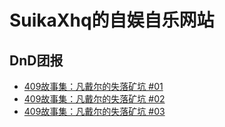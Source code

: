 # SuikaXhq的自娱自乐网站

## DnD团报
- [409故事集：凡戴尔的失落矿坑 #01](https://suikaxhq.github.io/DnD_log/20220508.html)
- [409故事集：凡戴尔的失落矿坑 #02](https://suikaxhq.github.io/DnD_log/20220515.html)
- [409故事集：凡戴尔的失落矿坑 #03](https://suikaxhq.github.io/DnD_log/20220522.html)